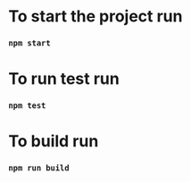 # To start the project run
### `npm start`

# To run test run 
### `npm test`

# To build run 
### `npm run build`
